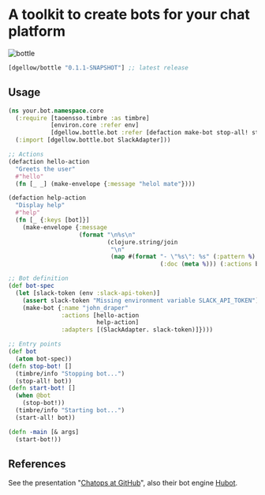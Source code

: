 # A toolkit to create bots for your chat platform

![bottle](http://i.imgur.com/rjCWII1.png)

[](dependency)
```clojure
[dgellow/bottle "0.1.1-SNAPSHOT"] ;; latest release
```
[](/dependency)

## Usage

```clojure
(ns your.bot.namespace.core
  (:require [taoensso.timbre :as timbre]
            [environ.core :refer env]
            [dgellow.bottle.bot :refer [defaction make-bot stop-all! start-all!]])
  (:import [dgellow.bottle.bot SlackAdapter]))

;; Actions
(defaction hello-action
  "Greets the user"
  #"hello"
  (fn [_ _] (make-envelope {:message "helol mate"})))

(defaction help-action
  "Display help"
  #"help"
  (fn [_ {:keys [bot]}]
    (make-envelope {:message
                    (format "\n%s\n"
                            (clojure.string/join
                             "\n"
                             (map #(format "- \"%s\": %s" (:pattern %)
                                           (:doc (meta %))) (:actions bot))))})))

;; Bot definition
(def bot-spec
  (let [slack-token (env :slack-api-token)]
    (assert slack-token "Missing environment variable SLACK_API_TOKEN")
    (make-bot {:name "john_draper"
               :actions [hello-action
                         help-action]
               :adapters [(SlackAdapter. slack-token)]})))

;; Entry points
(def bot
  (atom bot-spec))
(defn stop-bot! []
  (timbre/info "Stopping bot...")
  (stop-all! bot))
(defn start-bot! []
  (when @bot
    (stop-bot!))
  (timbre/info "Starting bot...")
  (start-all! bot))

(defn -main [& args]
  (start-bot!))
```

## References

See the presentation "[Chatops at GitHub](https://speakerdeck.com/jnewland/chatops-at-github)", also their bot engine [Hubot](https://hubot.github.com/).
